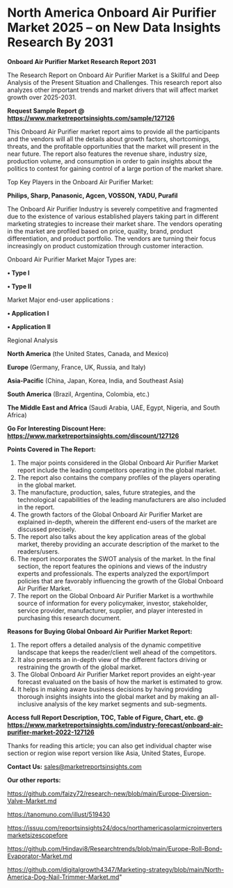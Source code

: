 # North America Onboard Air Purifier Market 2025 – on New Data Insights Research By 2031

<strong>Onboard Air Purifier Market Research Report 2031</strong>

The Research Report on Onboard Air Purifier Market is a Skillful and Deep Analysis of the Present Situation and Challenges. This research report also analyzes other important trends and market drivers that will affect market growth over 2025-2031.

<strong>Request Sample Report @ <a href=https://www.marketreportsinsights.com/sample/127126>https://www.marketreportsinsights.com/sample/127126</a></strong>

This Onboard Air Purifier market report aims to provide all the participants and the vendors will all the details about growth factors, shortcomings, threats, and the profitable opportunities that the market will present in the near future. The report also features the revenue share, industry size, production volume, and consumption in order to gain insights about the politics to contest for gaining control of a large portion of the market share.

Top Key Players in the Onboard Air Purifier Market:

<strong>Philips, Sharp, Panasonic, Agcen, VOSSON, YADU, Purafil</strong>

The Onboard Air Purifier Industry is severely competitive and fragmented due to the existence of various established players taking part in different marketing strategies to increase their market share. The vendors operating in the market are profiled based on price, quality, brand, product differentiation, and product portfolio. The vendors are turning their focus increasingly on product customization through customer interaction.

Onboard Air Purifier Market Major Types are:

<strong>• Type I

• Type II</strong>

Market Major end-user applications :

<strong>• Application I

• Application II</strong>

Regional Analysis

</u><strong><b>North America</b></strong> (the United States, Canada, and Mexico)

<strong><b>Europe </b></strong>(Germany, France, UK, Russia, and Italy)

<strong><b>Asia-Pacific</b></strong> (China, Japan, Korea, India, and Southeast Asia)

<strong><b>South America</b></strong> (Brazil, Argentina, Colombia, etc.)

<strong><b>The Middle East and Africa</b></strong> (Saudi Arabia, UAE, Egypt, Nigeria, and South Africa)

<strong>Go For Interesting Discount Here: <a href=https://www.marketreportsinsights.com/discount/127126>https://www.marketreportsinsights.com/discount/127126</a></strong>

<strong>Points Covered in The Report:</strong>
<ol>
  <li>The major points considered in the Global Onboard Air Purifier Market report include the leading competitors operating in the global market.</li>
  <li>The report also contains the company profiles of the players operating in the global market.</li>
  <li>The manufacture, production, sales, future strategies, and the technological capabilities of the leading manufacturers are also included in the report.</li>
  <li>The growth factors of the Global Onboard Air Purifier Market are explained in-depth, wherein the different end-users of the market are discussed precisely.</li>
  <li>The report also talks about the key application areas of the global market, thereby providing an accurate description of the market to the readers/users.</li>
  <li>The report incorporates the SWOT analysis of the market. In the final section, the report features the opinions and views of the industry experts and professionals. The experts analyzed the export/import policies that are favorably influencing the growth of the Global Onboard Air Purifier Market.</li>
  <li>The report on the Global Onboard Air Purifier Market is a worthwhile source of information for every policymaker, investor, stakeholder, service provider, manufacturer, supplier, and player interested in purchasing this research document.</li>
</ol>
<strong>Reasons for Buying Global Onboard Air Purifier Market Report:</strong>

<ol>
  <li>The report offers a detailed analysis of the dynamic competitive landscape that keeps the reader/client well ahead of the competitors.</li>
  <li>It also presents an in-depth view of the different factors driving or restraining the growth of the global market.</li>
  <li>The Global Onboard Air Purifier Market report provides an eight-year forecast evaluated on the basis of how the market is estimated to grow.</li>
  <li>It helps in making aware business decisions by having providing thorough insights insights into the global market and by making an all-inclusive analysis of the key market segments and sub-segments.</li>
</ol>
<strong>Access full Report Description, TOC, Table of Figure, Chart, etc. @ <a href=https://www.marketreportsinsights.com/industry-forecast/onboard-air-purifier-market-2022-127126>https://www.marketreportsinsights.com/industry-forecast/onboard-air-purifier-market-2022-127126</a></strong>


Thanks for reading this article; you can also get individual chapter wise section or region wise report version like Asia, United States, Europe.

<strong>Contact Us:</strong>
sales@marketreportsinsights.com

<strong>Our other reports:</strong>

<a href=https://github.com/faizy72/research-new/blob/main/Europe-Diversion-Valve-Market.md>https://github.com/faizy72/research-new/blob/main/Europe-Diversion-Valve-Market.md</a>

<a href=https://tanomuno.com/illust/519430>https://tanomuno.com/illust/519430</a>

<a href=https://issuu.com/reportsinsights24/docs/northamericasolarmicroinvertersmarketsizescopefore>https://issuu.com/reportsinsights24/docs/northamericasolarmicroinvertersmarketsizescopefore</a>

<a href=https://github.com/Hindavi8/Researchtrends/blob/main/Europe-Roll-Bond-Evaporator-Market.md>https://github.com/Hindavi8/Researchtrends/blob/main/Europe-Roll-Bond-Evaporator-Market.md</a>

<a href=https://github.com/digitalgrowth4347/Marketing-strategy/blob/main/North-America-Dog-Nail-Trimmer-Market.md>https://github.com/digitalgrowth4347/Marketing-strategy/blob/main/North-America-Dog-Nail-Trimmer-Market.md</a>"
